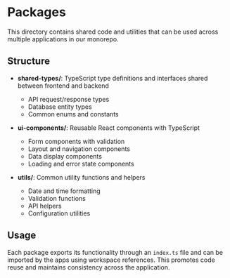 # Packages

This directory contains shared code and utilities that can be used across multiple applications in our monorepo.

## Structure

- **shared-types/**: TypeScript type definitions and interfaces shared between frontend and backend
  - API request/response types
  - Database entity types
  - Common enums and constants

- **ui-components/**: Reusable React components with TypeScript
  - Form components with validation
  - Layout and navigation components
  - Data display components
  - Loading and error state components

- **utils/**: Common utility functions and helpers
  - Date and time formatting
  - Validation functions
  - API helpers
  - Configuration utilities

## Usage

Each package exports its functionality through an `index.ts` file and can be imported by the apps using workspace references. This promotes code reuse and maintains consistency across the application.